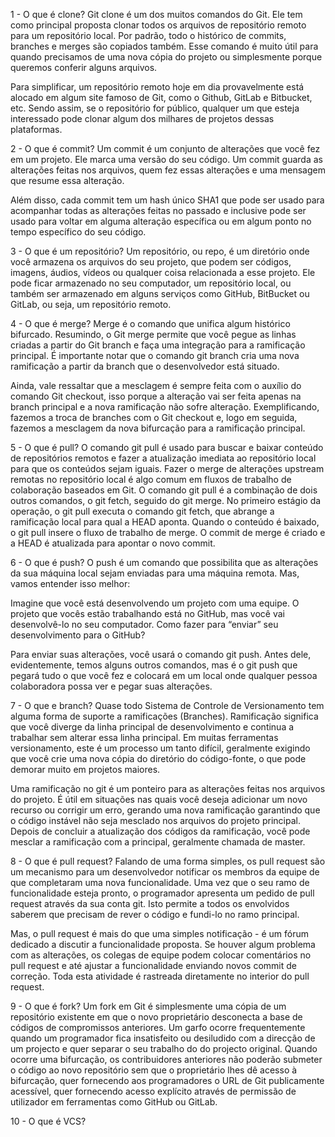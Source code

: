 1 - O que é clone?
Git clone é um dos muitos comandos do Git. Ele tem como principal proposta clonar todos os arquivos de repositório remoto para um repositório local. Por padrão, todo o histórico de commits, branches e merges são copiados também. Esse comando é muito útil para quando precisamos de uma nova cópia do projeto ou simplesmente porque queremos conferir alguns arquivos.

Para simplificar, um repositório remoto hoje em dia provavelmente está alocado em algum site famoso de Git, como o Github, GitLab e Bitbucket, etc. Sendo assim, se o repositório for público, qualquer um que esteja interessado pode clonar algum dos milhares de projetos dessas plataformas.

2 - O que é commit?
Um commit é um conjunto de alterações que você fez em um projeto. Ele marca uma versão do seu código. Um commit guarda as alterações feitas nos arquivos, quem fez essas alterações e uma mensagem que resume essa alteração. 

Além disso, cada commit tem um hash único SHA1 que pode ser usado para acompanhar todas as alterações feitas no passado e inclusive pode ser usado para voltar em alguma alteração específica ou em algum ponto no tempo específico do seu código.

3 - O que é um repositório?
Um repositório, ou repo, é um diretório onde você armazena os arquivos do seu projeto, que podem ser códigos, imagens, áudios, vídeos ou qualquer coisa relacionada a esse projeto. Ele pode ficar armazenado no seu computador, um repositório local, ou também ser armazenado em alguns serviços como GitHub, BitBucket ou GitLab, ou seja, um repositório remoto.

4 - O que é merge?
Merge é o comando que unifica algum histórico bifurcado. Resumindo, o Git merge permite que você pegue as linhas criadas a partir do Git branch e faça uma integração para a ramificação principal. É importante notar que o comando git branch cria uma nova ramificação a partir da branch que o desenvolvedor está situado.

Ainda, vale ressaltar que a mesclagem é sempre feita com o auxílio do comando Git checkout, isso porque a alteração vai ser feita apenas na branch principal e a nova ramificação não sofre alteração. Exemplificando, fazemos a troca de branches com o Git checkout e, logo em seguida, fazemos a mesclagem da nova bifurcação para a ramificação principal.

5 - O que é pull?
O comando git pull é usado para buscar e baixar conteúdo de repositórios remotos e fazer a atualização imediata ao repositório local para que os conteúdos sejam iguais. Fazer o merge de alterações upstream remotas no repositório local é algo comum em fluxos de trabalho de colaboração baseados em Git. O comando git pull é a combinação de dois outros comandos, o git fetch, seguido do git merge. No primeiro estágio da operação, o git pull executa o comando git fetch, que abrange a ramificação local para qual a HEAD aponta. Quando o conteúdo é baixado, o git pull insere o fluxo de trabalho de merge. O commit de merge é criado e a HEAD é atualizada para apontar o novo commit.

6 - O que é push?
O push é um comando que possibilita que as alterações da sua máquina local sejam enviadas para uma máquina remota. Mas, vamos entender isso melhor:

Imagine que você está desenvolvendo um projeto com uma equipe. O projeto que vocês estão trabalhando está no GitHub, mas você vai desenvolvê-lo no seu computador. Como fazer para “enviar” seu desenvolvimento para o GitHub?

Para enviar suas alterações, você usará o comando git push. Antes dele, evidentemente, temos alguns outros comandos, mas é o git push que pegará tudo o que você fez e colocará em um local onde qualquer pessoa colaboradora possa ver e pegar suas alterações.

7 - O que e branch?
Quase todo Sistema de Controle de Versionamento tem alguma forma de suporte a ramificações (Branches). Ramificação significa que você diverge da linha principal de desenvolvimento e continua a trabalhar sem alterar essa linha principal. Em muitas ferramentas versionamento, este é um processo um tanto difícil, geralmente exigindo que você crie uma nova cópia do diretório do código-fonte, o que pode demorar muito em projetos maiores.

Uma ramificação no git é um ponteiro para as alterações feitas nos arquivos do projeto. É útil em situações nas quais você deseja adicionar um novo recurso ou corrigir um erro, gerando uma nova ramificação garantindo que o código instável não seja mesclado nos arquivos do projeto principal. Depois de concluir a atualização dos códigos da ramificação, você pode mesclar a ramificação com a principal, geralmente chamada de master.

8 - O que é pull request?
Falando de uma forma simples, os pull request são um mecanismo para um desenvolvedor notificar os membros da equipe de que completaram uma nova funcionalidade. Uma vez que o seu ramo de funcionalidade esteja pronto, o programador apresenta um pedido de pull request através da sua conta git. Isto permite a todos os envolvidos saberem que precisam de rever o código e fundi-lo no ramo principal.

Mas, o pull request é mais do que uma simples notificação - é um fórum dedicado a discutir a funcionalidade proposta. Se houver algum problema com as alterações, os colegas de equipe podem colocar comentários no pull request e até ajustar a funcionalidade enviando novos commit de correção. Toda esta atividade é rastreada diretamente no interior do pull request.

9 - O que é fork?
Um fork em Git é simplesmente uma cópia de um repositório existente em que o novo proprietário desconecta a base de códigos de compromissos anteriores. Um garfo ocorre frequentemente quando um programador fica insatisfeito ou desiludido com a direcção de um projecto e quer separar o seu trabalho do do projecto original. Quando ocorre uma bifurcação, os contribuidores anteriores não poderão submeter o código ao novo repositório sem que o proprietário lhes dê acesso à bifurcação, quer fornecendo aos programadores o URL de Git publicamente acessível, quer fornecendo acesso explícito através de permissão de utilizador em ferramentas como GitHub ou GitLab.

10 - O que é VCS?

